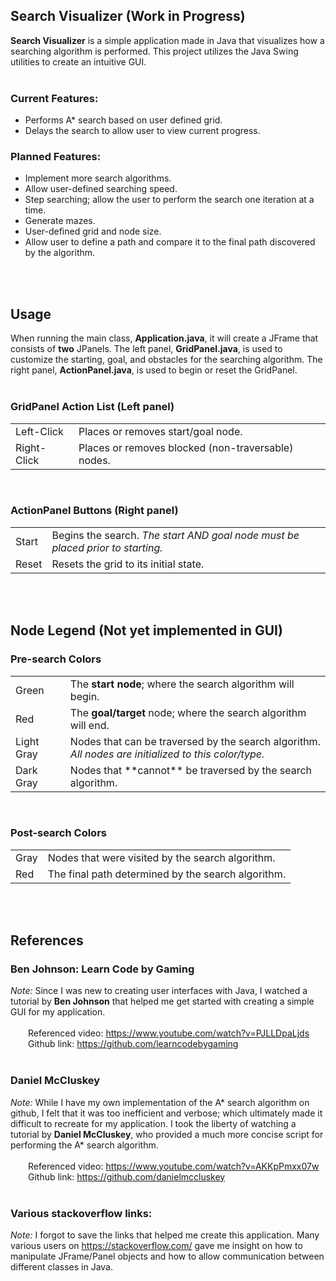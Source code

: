 ## Search Visualizer (Work in Progress)

**Search Visualizer** is a simple application made in Java that visualizes how a searching algorithm is performed. This project utilizes the Java Swing utilities to create an intuitive GUI.<br><br>

### Current Features:
<ul>
<li>Performs A* search based on user defined grid.</li>
<li>Delays the search to allow user to view current progress.</li>
</ul>

### Planned Features:
<ul>
<li>Implement more search algorithms.</li>
<li>Allow user-defined searching speed.</li>
<li>Step searching; allow the user to perform the search one iteration at a time.</li>
<li>Generate mazes.</li>
<li>User-defined grid and node size.</li>
<li>Allow user to define a path and compare it to the final path discovered by the algorithm.</li>
</ul><br><br>

## Usage

When running the main class, **Application.java**, it will create a JFrame that consists of **two** JPanels. The left panel, **GridPanel.java**, is used to customize the starting, goal, and obstacles for the searching algorithm. The right panel, **ActionPanel.java**, is used to begin or reset the GridPanel.<br><br>

### GridPanel Action List (Left panel)
<table>
	<tr>
	<td>Left-Click</td>
	<td>Places or removes start/goal node.</td>
	</tr>
	<tr>
	<td>Right-Click</td>
	<td>Places or removes blocked (non-traversable) nodes.</td>
	</tr>
</table><br>

### ActionPanel Buttons (Right panel)
<table>
	<tr>
	<td>Start</td>
	<td>Begins the search. <i>The start AND goal node must be placed prior to starting.</i></td>
	</tr>
	<tr>
	<td>Reset</td>
	<td>Resets the grid to its initial state.</td>
	</tr>
</table><br><br>

## Node Legend (Not yet implemented in GUI)

### Pre-search Colors
<table>
	<tr>
	<td>Green</td>
	<td>The <b>start node</b>; where the search algorithm will begin.</td>
	</tr>
	<tr>
	<td>Red</td>
	<td>The <b>goal/target</b> node; where the search algorithm will end.</td>
	</tr>
	<tr>
	<td>Light Gray</td>
	<td>Nodes that can be traversed by the search algorithm. <br><i>All nodes are initialized to this color/type.</i></td>
	</tr>
	<tr>
	<td>Dark Gray</td>
	<td>Nodes that **cannot** be traversed by the search algorithm.</td>
	</tr>
</table><br>

### Post-search Colors
<table>
	<tr>
	<td>Gray</td>
	<td>Nodes that were visited by the search algorithm.</td>
	</tr>
	<tr>
	<td>Red</td>
	<td>The final path determined by the search algorithm.</td>
	</tr>
</table><br><br>

## References
### Ben Johnson: Learn Code by Gaming <br>
*Note:* Since I was new to creating user interfaces with Java, I watched a tutorial by <b>Ben Johnson</b> that helped me get started with creating a simple GUI for my application.<br><br>
&emsp;&emsp;Referenced video: https://www.youtube.com/watch?v=PJLLDpaLjds<br>
&emsp;&emsp;Github link: https://github.com/learncodebygaming <br><br>

### Daniel McCluskey<br>
*Note:* While I have my own implementation of the A* search algorithm on github, I felt that it was too inefficient and verbose; which ultimately made it difficult to recreate for my application. I took the liberty of watching a tutorial by <b>Daniel McCluskey</b>, who provided a much more concise script for performing the A* search algorithm.<br><br>
&emsp;&emsp;Referenced video: https://www.youtube.com/watch?v=AKKpPmxx07w<br>
&emsp;&emsp;Github link: https://github.com/danielmccluskey <br><br>

### Various stackoverflow links:
*Note:* I forgot to save the links that helped me create this application. Many various users on
https://stackoverflow.com/ gave me insight on how to manipulate JFrame/Panel objects and how to allow communication between different classes in Java.
